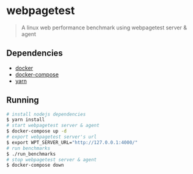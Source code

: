 # webpagetest
> A linux web performance benchmark using webpagetest server & agent

## Dependencies
* [docker](https://docs.docker.com/install/)
* [docker-compose](https://docs.docker.com/compose/install/)
* [yarn](https://yarnpkg.com/lang/en/docs/install/#debian-stable)

## Running
```bash
# install nodejs dependencies
$ yarn install
# start webpagetest server & agent
$ docker-compose up -d
# export webpagetest server's url
$ export WPT_SERVER_URL="http://127.0.0.1:4000/"
# run benchmarks
$ ./run_benchmarks
# stop webpagetest server & agent
$ docker-compose down
```
